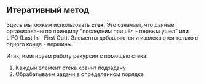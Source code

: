 ## Итеративный метод

Здесь мы можем использовать **стек**. Это означает, что данные организованы по принципу "последним пришёл - первым ушёл" или LIFO (Last In - First Out). Элементы добавляются и извлекаются только с одного конца - вершины.

Итак, имитируем работу рекурсии с помощью стека:
1. Каждый элемент стека хранит подзадачу
2. Обрабатываем задачи в определенном порядке
